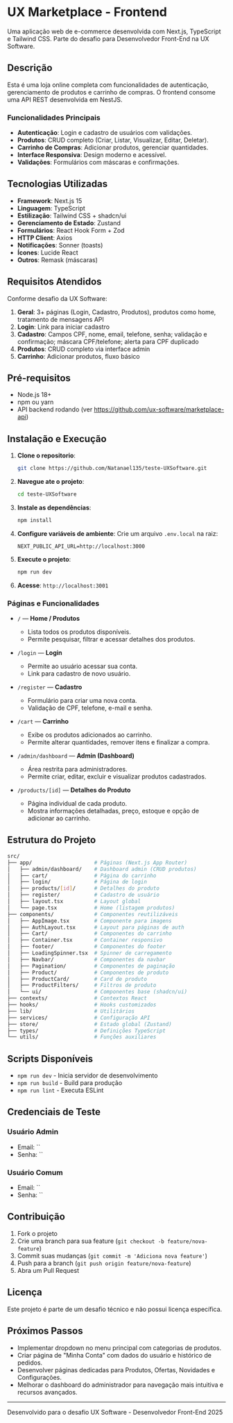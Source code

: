 # UX Marketplace - Frontend

Uma aplicação web de e-commerce desenvolvida com Next.js, TypeScript e Tailwind CSS. Parte do desafio para Desenvolvedor Front-End na UX Software.

## Descrição

Esta é uma loja online completa com funcionalidades de autenticação, gerenciamento de produtos e carrinho de compras. O frontend consome uma API REST desenvolvida em NestJS.

### Funcionalidades Principais

- **Autenticação**: Login e cadastro de usuários com validações.
- **Produtos**: CRUD completo (Criar, Listar, Visualizar, Editar, Deletar).
- **Carrinho de Compras**: Adicionar produtos, gerenciar quantidades.
- **Interface Responsiva**: Design moderno e acessível.
- **Validações**: Formulários com máscaras e confirmações.

## Tecnologias Utilizadas

- **Framework**: Next.js 15
- **Linguagem**: TypeScript
- **Estilização**: Tailwind CSS + shadcn/ui
- **Gerenciamento de Estado**: Zustand
- **Formulários**: React Hook Form + Zod
- **HTTP Client**: Axios
- **Notificações**: Sonner (toasts)
- **Ícones**: Lucide React
- **Outros**: Remask (máscaras)

## Requisitos Atendidos

Conforme desafio da UX Software:

1. **Geral**: 3+ páginas (Login, Cadastro, Produtos), produtos como home, tratamento de mensagens API
2. **Login**: Link para iniciar cadastro
3. **Cadastro**: Campos CPF, nome, email, telefone, senha; validação e confirmação; máscara CPF/telefone; alerta para CPF duplicado
4. **Produtos**: CRUD completo via interface admin
5. **Carrinho**: Adicionar produtos, fluxo básico

## Pré-requisitos

- Node.js 18+
- npm ou yarn
- API backend rodando (ver <https://github.com/ux-software/marketplace-api>)

## Instalação e Execução

1. **Clone o repositorio**:

   ```bash
   git clone https://github.com/Natanael135/teste-UXSoftware.git
   ```

2. **Navegue ate o projeto**:

   ``` bash
   cd teste-UXSoftware
   ```

3. **Instale as dependências**:

   ```bash
   npm install
   ```

4. **Configure variáveis de ambiente**:
   Crie um arquivo `.env.local` na raiz:

   ```env
   NEXT_PUBLIC_API_URL=http://localhost:3000
   ```

5. **Execute o projeto**:

   ```bash
   npm run dev
   ```

6. **Acesse**: `http://localhost:3001`

### Páginas e Funcionalidades

- `/` — **Home / Produtos**
  - Lista todos os produtos disponíveis.
  - Permite pesquisar, filtrar e acessar detalhes dos produtos.

- `/login` — **Login**
  - Permite ao usuário acessar sua conta.
  - Link para cadastro de novo usuário.

- `/register` — **Cadastro**
  - Formulário para criar uma nova conta.
  - Validação de CPF, telefone, e-mail e senha.

- `/cart` — **Carrinho**
  - Exibe os produtos adicionados ao carrinho.
  - Permite alterar quantidades, remover itens e finalizar a compra.

- `/admin/dashboard` — **Admin (Dashboard)**
  - Área restrita para administradores.
  - Permite criar, editar, excluir e visualizar produtos cadastrados.

- `/products/[id]` — **Detalhes do Produto**
  - Página individual de cada produto.
  - Mostra informações detalhadas, preço, estoque e opção de adicionar ao carrinho.

## Estrutura do Projeto

```bash
src/
├── app/                    # Páginas (Next.js App Router)
│   ├── admin/dashboard/    # Dashboard admin (CRUD produtos)
│   ├── cart/               # Página do carrinho
│   ├── login/              # Página de login
│   ├── products/[id]/      # Detalhes do produto
│   ├── register/           # Cadastro de usuário
│   ├── layout.tsx          # Layout global
│   └── page.tsx            # Home (listagem produtos)
├── components/             # Componentes reutilizáveis
│   ├── AppImage.tsx        # Componente para imagens
│   ├── AuthLayout.tsx      # Layout para páginas de auth
│   ├── Cart/               # Componentes do carrinho
│   ├── Container.tsx       # Container responsivo
│   ├── footer/             # Componentes do footer
│   ├── LoadingSpinner.tsx  # Spinner de carregamento
│   ├── Navbar/             # Componentes da navbar
│   ├── Pagination/         # Componentes de paginação
│   ├── Product/            # Componentes de produto
│   ├── ProductCard/        # Card de produto
│   ├── ProductFilters/     # Filtros de produto
│   └── ui/                 # Componentes base (shadcn/ui)
├── contexts/               # Contextos React
├── hooks/                  # Hooks customizados
├── lib/                    # Utilitários
├── services/               # Configuração API
├── store/                  # Estado global (Zustand)
├── types/                  # Definições TypeScript
└── utils/                  # Funções auxiliares
```

## Scripts Disponíveis

- `npm run dev` - Inicia servidor de desenvolvimento
- `npm run build` - Build para produção
- `npm run lint` - Executa ESLint

## Credenciais de Teste

### Usuário Admin

- Email: ``
- Senha: ``

### Usuário Comum

- Email: ``
- Senha: ``

## Contribuição

1. Fork o projeto
2. Crie uma branch para sua feature (`git checkout -b feature/nova-feature`)
3. Commit suas mudanças (`git commit -m 'Adiciona nova feature'`)
4. Push para a branch (`git push origin feature/nova-feature`)
5. Abra um Pull Request

## Licença

Este projeto é parte de um desafio técnico e não possui licença específica.

## Próximos Passos

- Implementar dropdown no menu principal com categorias de produtos.
- Criar página de "Minha Conta" com dados do usuário e histórico de pedidos.
- Desenvolver páginas dedicadas para Produtos, Ofertas, Novidades e Configurações.
- Melhorar o dashboard do administrador para navegação mais intuitiva e recursos avançados.

---
Desenvolvido para o desafio UX Software - Desenvolvedor Front-End 2025
